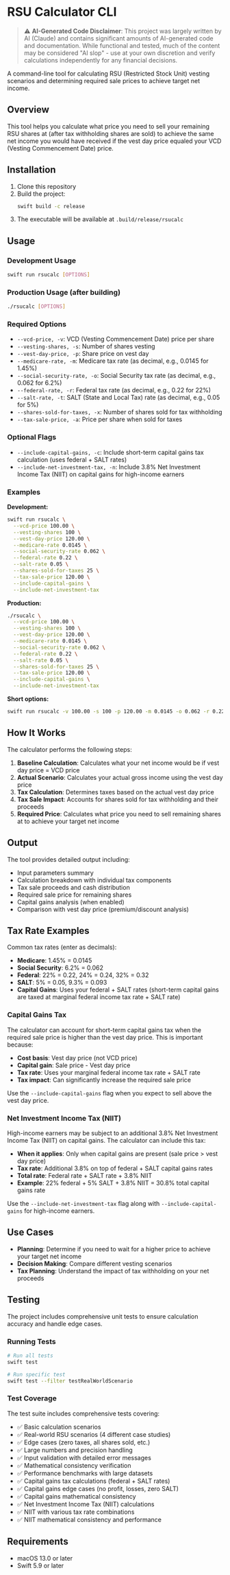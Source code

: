 # RSU Calculator CLI

> ⚠️ **AI-Generated Code Disclaimer**: This project was largely written by AI (Claude) and contains significant amounts of AI-generated code and documentation. While functional and tested, much of the content may be considered "AI slop" - use at your own discretion and verify calculations independently for any financial decisions.

A command-line tool for calculating RSU (Restricted Stock Unit) vesting scenarios and determining required sale prices to achieve target net income.

## Overview

This tool helps you calculate what price you need to sell your remaining RSU shares at (after tax withholding shares are sold) to achieve the same net income you would have received if the vest day price equaled your VCD (Vesting Commencement Date) price.

## Installation

1. Clone this repository
2. Build the project:
   ```bash
   swift build -c release
   ```
3. The executable will be available at `.build/release/rsucalc`

## Usage

### Development Usage
```bash
swift run rsucalc [OPTIONS]
```

### Production Usage (after building)
```bash
./rsucalc [OPTIONS]
```

### Required Options

- `--vcd-price, -v`: VCD (Vesting Commencement Date) price per share
- `--vesting-shares, -s`: Number of shares vesting
- `--vest-day-price, -p`: Share price on vest day
- `--medicare-rate, -m`: Medicare tax rate (as decimal, e.g., 0.0145 for 1.45%)
- `--social-security-rate, -o`: Social Security tax rate (as decimal, e.g., 0.062 for 6.2%)
- `--federal-rate, -r`: Federal tax rate (as decimal, e.g., 0.22 for 22%)
- `--salt-rate, -t`: SALT (State and Local Tax) rate (as decimal, e.g., 0.05 for 5%)
- `--shares-sold-for-taxes, -x`: Number of shares sold for tax withholding
- `--tax-sale-price, -a`: Price per share when sold for taxes

### Optional Flags

- `--include-capital-gains, -c`: Include short-term capital gains tax calculation (uses federal + SALT rates)
- `--include-net-investment-tax, -n`: Include 3.8% Net Investment Income Tax (NIIT) on capital gains for high-income earners

### Examples

**Development:**
```bash
swift run rsucalc \
  --vcd-price 100.00 \
  --vesting-shares 100 \
  --vest-day-price 120.00 \
  --medicare-rate 0.0145 \
  --social-security-rate 0.062 \
  --federal-rate 0.22 \
  --salt-rate 0.05 \
  --shares-sold-for-taxes 25 \
  --tax-sale-price 120.00 \
  --include-capital-gains \
  --include-net-investment-tax
```

**Production:**
```bash
./rsucalc \
  --vcd-price 100.00 \
  --vesting-shares 100 \
  --vest-day-price 120.00 \
  --medicare-rate 0.0145 \
  --social-security-rate 0.062 \
  --federal-rate 0.22 \
  --salt-rate 0.05 \
  --shares-sold-for-taxes 25 \
  --tax-sale-price 120.00 \
  --include-capital-gains \
  --include-net-investment-tax
```

**Short options:**
```bash
swift run rsucalc -v 100.00 -s 100 -p 120.00 -m 0.0145 -o 0.062 -r 0.22 -t 0.05 -x 25 -a 120.00 -c -n
```

## How It Works

The calculator performs the following steps:

1. **Baseline Calculation**: Calculates what your net income would be if vest day price = VCD price
2. **Actual Scenario**: Calculates your actual gross income using the vest day price
3. **Tax Calculation**: Determines taxes based on the actual vest day price
4. **Tax Sale Impact**: Accounts for shares sold for tax withholding and their proceeds
5. **Required Price**: Calculates what price you need to sell remaining shares at to achieve your target net income

## Output

The tool provides detailed output including:

- Input parameters summary
- Calculation breakdown with individual tax components
- Tax sale proceeds and cash distribution
- Required sale price for remaining shares
- Capital gains analysis (when enabled)
- Comparison with vest day price (premium/discount analysis)

## Tax Rate Examples

Common tax rates (enter as decimals):

- **Medicare**: 1.45% = 0.0145
- **Social Security**: 6.2% = 0.062
- **Federal**: 22% = 0.22, 24% = 0.24, 32% = 0.32
- **SALT**: 5% = 0.05, 9.3% = 0.093
- **Capital Gains**: Uses your federal + SALT rates (short-term capital gains are taxed at marginal federal income tax rate + SALT rate)

### Capital Gains Tax

The calculator can account for short-term capital gains tax when the required sale price is higher than the vest day price. This is important because:

- **Cost basis**: Vest day price (not VCD price)
- **Capital gain**: Sale price - Vest day price
- **Tax rate**: Uses your marginal federal income tax rate + SALT rate
- **Tax impact**: Can significantly increase the required sale price

Use the `--include-capital-gains` flag when you expect to sell above the vest day price.

### Net Investment Income Tax (NIIT)

High-income earners may be subject to an additional 3.8% Net Investment Income Tax (NIIT) on capital gains. The calculator can include this tax:

- **When it applies**: Only when capital gains are present (sale price > vest day price)
- **Tax rate**: Additional 3.8% on top of federal + SALT capital gains rates
- **Total rate**: Federal rate + SALT rate + 3.8% NIIT
- **Example**: 22% federal + 5% SALT + 3.8% NIIT = 30.8% total capital gains rate

Use the `--include-net-investment-tax` flag along with `--include-capital-gains` for high-income earners.

## Use Cases

- **Planning**: Determine if you need to wait for a higher price to achieve your target net income
- **Decision Making**: Compare different vesting scenarios
- **Tax Planning**: Understand the impact of tax withholding on your net proceeds

## Testing

The project includes comprehensive unit tests to ensure calculation accuracy and handle edge cases.

### Running Tests

```bash
# Run all tests
swift test

# Run specific test
swift test --filter testRealWorldScenario
```

### Test Coverage

The test suite includes comprehensive tests covering:
- ✅ Basic calculation scenarios
- ✅ Real-world RSU scenarios (4 different case studies)
- ✅ Edge cases (zero taxes, all shares sold, etc.)
- ✅ Large numbers and precision handling
- ✅ Input validation with detailed error messages
- ✅ Mathematical consistency verification
- ✅ Performance benchmarks with large datasets
- ✅ Capital gains tax calculations (federal + SALT rates)
- ✅ Capital gains edge cases (no profit, losses, zero SALT)
- ✅ Capital gains mathematical consistency
- ✅ Net Investment Income Tax (NIIT) calculations
- ✅ NIIT with various tax rate combinations
- ✅ NIIT mathematical consistency and performance

## Requirements

- macOS 13.0 or later
- Swift 5.9 or later 